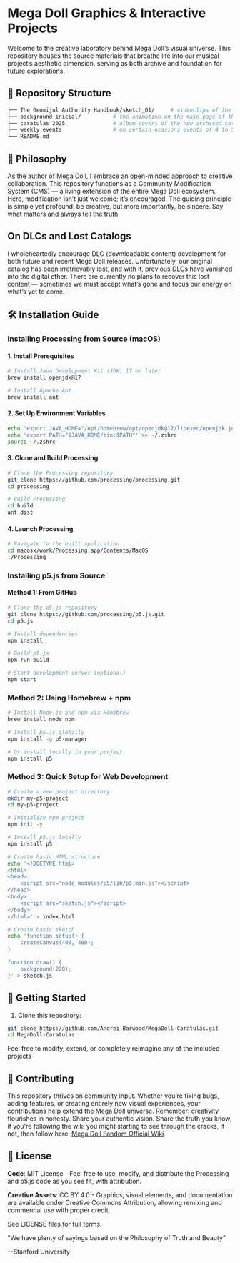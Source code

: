 # Mega Doll Graphics & Interactive Projects

Welcome to the creative laboratory behind Mega Doll’s visual universe. This repository houses the source materials that breathe life into our musical project’s aesthetic dimension, serving as both archive and foundation for future explorations.

## 📁 Repository Structure

```bash
├── The Geomijul Authority Handbook/sketch_01/     # videoclips of the korean tint audio graffiti thing
├── background inicial/          # the animation on the main page of the site
├── caratulas 2025               # album covers of the now archived catalog
├── weekly events                # on certain ocasions events of 4 to 5 days duration
└── README.md
```

## 🎨 Philosophy

As the author of Mega Doll, I embrace an open-minded approach to creative collaboration. This repository functions as a Community Modification System (CMS) — a living extension of the entire Mega Doll ecosystem. Here, modification isn’t just welcome; it’s encouraged.
The guiding principle is simple yet profound: be creative, but more importantly, be sincere. Say what matters and always tell the truth.

## On DLCs and Lost Catalogs

I wholeheartedly encourage DLC (downloadable content) development for both future and recent Mega Doll releases. Unfortunately, our original catalog has been irretrievably lost, and with it, previous DLCs have vanished into the digital ether. There are currently no plans to recover this lost content — sometimes we must accept what’s gone and focus our energy on what’s yet to come.

## 🛠 Installation Guide

### Installing Processing from Source (macOS)

#### 1. Install Prerequisites
```bash
# Install Java Development Kit (JDK) 17 or later
brew install openjdk@17

# Install Apache Ant
brew install ant
```

#### 2. Set Up Environment Variables
```bash
echo 'export JAVA_HOME="/opt/homebrew/opt/openjdk@17/libexec/openjdk.jdk/Contents/Home"' >> ~/.zshrc
echo 'export PATH="$JAVA_HOME/bin:$PATH"' >> ~/.zshrc
source ~/.zshrc
```
#### 3. Clone and Build Processing
```bash
# Clone the Processing repository
git clone https://github.com/processing/processing.git
cd processing

# Build Processing
cd build
ant dist
```

#### 4. Launch Processing
```bash
# Navigate to the built application
cd macosx/work/Processing.app/Contents/MacOS
./Processing
```

### Installing p5.js from Source
#### Method 1: From GitHub
```bash
# Clone the p5.js repository
git clone https://github.com/processing/p5.js.git
cd p5.js

# Install dependencies
npm install

# Build p5.js
npm run build

# Start development server (optional)
npm start
```

### Method 2: Using Homebrew + npm
```bash
# Install Node.js and npm via Homebrew
brew install node npm

# Install p5.js globally
npm install -g p5-manager

# Or install locally in your project
npm install p5
```

### Method 3: Quick Setup for Web Development
```bash
# Create a new project directory
mkdir my-p5-project
cd my-p5-project

# Initialize npm project
npm init -y

# Install p5.js locally
npm install p5

# Create basic HTML structure
echo '<!DOCTYPE html>
<html>
<head>
    <script src="node_modules/p5/lib/p5.min.js"></script>
</head>
<body>
    <script src="sketch.js"></script>
</body>
</html>' > index.html

# Create basic sketch
echo 'function setup() {
    createCanvas(400, 400);
}

function draw() {
    background(220);
}' > sketch.js
```

## 🚀 Getting Started
1.  Clone this repository:
``` bash
git clone https://github.com/Andrei-Barwood/MegaDoll-Caratulas.git
cd MegaDoll-Caratulas
```


Feel free to modify, extend, or completely reimagine any of the included projects

## 🤝 Contributing
This repository thrives on community input. Whether you’re fixing bugs, adding features, or creating entirely new visual experiences, your contributions help extend the Mega Doll universe.
Remember: creativity flourishes in honesty. Share your authentic vision. Share the truth you know, if you're following the wiki you might starting to see through the cracks, if not, then follow here: [Mega Doll Fandom Official Wiki](https://mega-doll.fandom.com/wiki/Mega_Doll_Wiki)

## 📄 License

**Code**: MIT License - Feel free to use, modify, and distribute the Processing and p5.js code as you see fit, with attribution.

**Creative Assets**: CC BY 4.0 - Graphics, visual elements, and documentation are available under Creative Commons Attribution, allowing remixing and commercial use with proper credit.

See LICENSE files for full terms.

"We have plenty of sayings based on the Philosophy of Truth and Beauty" 

--Stanford University